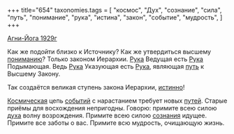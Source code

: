 +++
title="654"
taxonomies.tags = [
 "космос",
 "Дух",
 "сознание",
 "сила",
 "путь",
 "понимание",
 "рука",
 "истина",
 "закон",
 "событие",
 "мудрость",
]
+++

[Агни-Йога 1929г](/agni/1929)

Как же подойти близко к Источнику? Как же утвердиться высшему [пониманию](/tags/понимание)? Только законом Иерархии. [Рука](/tags/рука) Ведущая есть [Рука](/tags/рука) Подымающая. Ведь [Рука](/tags/рука) Указующая есть [Рука](/tags/рука), являющая [путь](/tags/путь) к Высшему Закону.   

Так создаётся великая ступень закона Иерархии, [истинно](/tags/истина)!   

[Космическая](/tags/космос) цепь [событий](/tags/событие) с нарастанием требует новых [путей](/tags/путь). Старые приёмы для восхождения непригодны. Говорю: примите всею силою [духа](/tags/Дух) волну возрождения. Примите всею силою [сознания](/tags/сознание) идущее. Примите все заботы о вас. Примите всю мудрость, очищающую жизнь.
